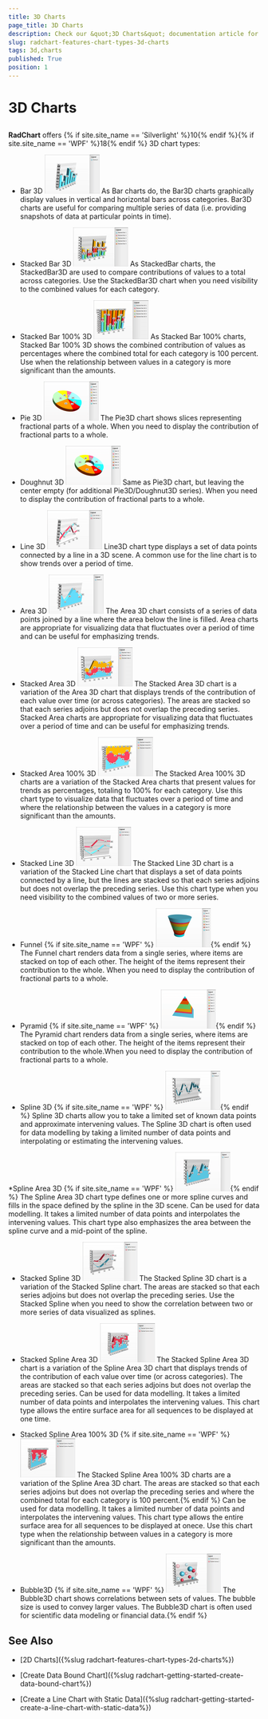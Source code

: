 ```yaml
---
title: 3D Charts
page_title: 3D Charts
description: Check our &quot;3D Charts&quot; documentation article for the RadChart WPF control.
slug: radchart-features-chart-types-3d-charts
tags: 3d,charts
published: True
position: 1
---
```


# 3D Charts



## 

__RadChart__ offers {% if site.site_name == 'Silverlight' %}10{% endif %}{% if site.site_name == 'WPF' %}18{% endif %} 3D chart types: 


* Bar 3D
![](images/RadChart_types_bar3d_silverlight_thumb.png)
As Bar charts do, the Bar3D charts graphically display values in vertical and horizontal bars across categories. Bar3D charts are useful for comparing multiple series of data (i.e. providing snapshots of data at particular points in time).

* Stacked Bar 3D
![](images/RadChart_types_stackedbar3d_silverlight_thumb.png)
As StackedBar charts, the StackedBar3D are used to compare contributions of values to a total across categories. Use the StackedBar3D chart when you need visibility to the combined values for each category.

* Stacked Bar 100% 3D
![](images/RadChart_types_stackedbar1003d_silverlight_thumb.png)
As Stacked Bar 100% charts, Stacked Bar 100% 3D shows the combined contribution of values as percentages where the combined total for each category is 100 percent. Use when the relationship between values in a category is more significant than the amounts.

* Pie 3D
![](images/RadChart_types_pie3d_silverlight_thumb.png)
The Pie3D chart shows slices representing fractional parts of a whole. When you need to display the contribution of fractional parts to a whole.

* Doughnut 3D
![](images/RadChart_types_doughnut3d_silverlight_thumb.png)
Same as Pie3D chart, but leaving the center empty (for additional Pie3D/Doughnut3D series). When you need to display the contribution of fractional parts to a whole.

* Line 3D
![](images/RadChart_types_line3d_silverlight_thumb.png)
Line3D chart type displays a set of data points connected by a line in a 3D scene. A common use for the line chart is to show trends over a period of time. 

* Area 3D
![](images/RadChart_types_area3d_silverlight_thumb.png)
The Area 3D chart consists of a series of data points joined by a line where the area below the line is filled. Area charts are appropriate for visualizing data that fluctuates over a period of time and can be useful for emphasizing trends.

* Stacked Area 3D
![](images/RadChart_types_stackedarea3d_silverlight_thumb.png)
The Stacked Area 3D chart is a variation of the Area 3D chart that displays trends of the contribution of each value over time (or across categories). The areas are stacked so that each series adjoins but does not overlap the preceding series. Stacked Area charts are appropriate for visualizing data that fluctuates over a period of time and can be useful for emphasizing trends.

* Stacked Area 100% 3D
![](images/RadChart_types_stackedarea1003d_silverlight_thumb.png)
The Stacked Area 100% 3D charts are a variation of the Stacked Area charts that present values for trends as percentages, totaling to 100% for each category. Use this chart type to visualize data that fluctuates over a period of time and where the relationship between the values in a category is more significant than the amounts. 

* Stacked Line 3D
![](images/RadChart_types_stackedline3d_silverlight_thumb.png)
The Stacked Line 3D chart is a variation of the Stacked Line chart that displays a set of data points connected by a line, but the lines are stacked so that each series adjoins but does not overlap the preceding series. Use this chart type when you need visibility to the combined values of two or more series.

* Funnel 
{% if site.site_name == 'WPF' %} ![Funnel 3D](images/RadChart_types_funnel_wpf_thumb.png){% endif %} 
The Funnel chart renders data from a single series, where items are stacked on top of each other. The height of the items represent their contribution to the whole. When you need to display the contribution of fractional parts to a whole.

* Pyramid 
{% if site.site_name == 'WPF' %} ![Pyramid](images/RadChart_types_pyramid_wpf_thumb.png){% endif %} 
The Pyramid chart renders data from a single series, where items are stacked on top of each other. The height of the items represent their contribution to the whole.</td><td>When you need to display the contribution of fractional parts to a whole.

* Spline 3D 
{% if site.site_name == 'WPF' %} ![Spline 3D](images/RadChart_types_spline3d_wpf_thumb.png){% endif %} 
Spline 3D charts allow you to take a limited set of known data points and approximate intervening values. The Spline 3D chart is often used for data modelling by taking a limited number of data points and interpolating or estimating the intervening values.

*Spline Area 3D 
{% if site.site_name == 'WPF' %} ![](images/RadChart_types_splinearea3d_wpf_thumb.png){% endif %}
The Spline Area 3D chart type defines one or more spline curves and fills in the space defined by the spline in the 3D scene. Can be used for data modelling. It takes a limited number of data points and interpolates the intervening values. This chart type also emphasizes the area between the spline curve and a mid-point of the spline.

* Stacked Spline 3D
![](images/RadChart_types_stackedspline3d_wpf_thumb.png)
The Stacked Spline 3D chart is a variation of the Stacked Spline chart. The areas are stacked so that each series adjoins but does not overlap the preceding series. Use the Stacked Spline when you need to show the correlation between two or more series of data visualized as splines.

* Stacked Spline Area 3D
![](images/RadChart_types_stackedsplinearea3d_wpf_thumb.png)
The Stacked Spline Area 3D chart is a variation of the Spline Area 3D chart that displays trends of the contribution of each value over time (or across categories). The areas are stacked so that each series adjoins but does not overlap the preceding series. Can be used for data modelling. It takes a limited number of data points and interpolates the intervening values. This chart type allows the entire surface area for all sequences to be displayed at one time.

* Stacked Spline Area 100% 3D 
{% if site.site_name == 'WPF' %} ![](images/RadChart_types_stackedsplinearea1003d_wpf_thumb.png)
The Stacked Spline Area 100% 3D charts are a variation of the Spline Area 3D chart. The areas are stacked so that each series adjoins but does not overlap the preceding series and where the combined total for each category is 100 percent.{% endif %} Can be used for data modelling. It takes a limited number of data points and interpolates the intervening values. This chart type allows the entire surface area for all sequences to be displayed at onece. Use this chart type when the relationship between values in a category is more significant than the amounts.

* Bubble3D 
{% if site.site_name == 'WPF' %} ![](images/RadChart_types_bubble3d_wpf_thumb.png)
The Bubble3D chart shows correlations between sets of values. The bubble size is used to convey larger values. The Bubble3D chart is often used for scientific data modeling or financial data.{% endif %}



## See Also

 * [2D Charts]({%slug radchart-features-chart-types-2d-charts%})

 * [Create Data Bound Chart]({%slug radchart-getting-started-create-data-bound-chart%})

 * [Create a Line Chart with Static Data]({%slug radchart-getting-started-create-a-line-chart-with-static-data%})
